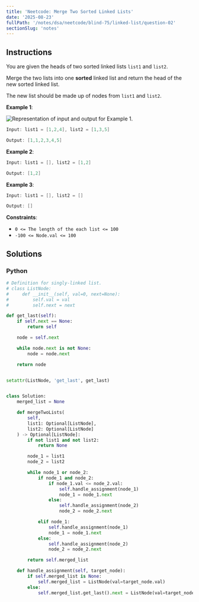 ```yaml
---
title: 'Neetcode: Merge Two Sorted Linked Lists'
date: '2025-08-23'
fullPath: '/notes/dsa/neetcode/blind-75/linked-list/question-02'
sectionSlug: 'notes'
---
```


## Instructions

You are given the heads of two sorted linked lists `list1` and `list2`.

Merge the two lists into one **sorted** linked list and return the head of the new sorted linked list.

The new list should be made up of nodes from `list1` and `list2`.

**Example 1**:

<img src="https://imagedelivery.net/CLfkmk9Wzy8_9HRyug4EVA/51adfea9-493a-4abb-ece7-fbb359d1c800/public" alt="Representation of input and output for Example 1.">

```java
Input: list1 = [1,2,4], list2 = [1,3,5]

Output: [1,1,2,3,4,5]
```

**Example 2**:

```java
Input: list1 = [], list2 = [1,2]

Output: [1,2]
```

**Example 3**:

```java
Input: list1 = [], list2 = []

Output: []
```

**Constraints**:

- `0 <= The length of the each list <= 100`
- `-100 <= Node.val <= 100`

## Solutions

### Python

```python
# Definition for singly-linked list.
# class ListNode:
#     def __init__(self, val=0, next=None):
#         self.val = val
#         self.next = next

def get_last(self):
    if self.next == None:
        return self

    node = self.next

    while node.next is not None:
        node = node.next

    return node


setattr(ListNode, 'get_last', get_last)


class Solution:
    merged_list = None

    def mergeTwoLists(
        self,
        list1: Optional[ListNode],
        list2: Optional[ListNode]
    ) -> Optional[ListNode]:
        if not list1 and not list2:
            return None

        node_1 = list1
        node_2 = list2

        while node_1 or node_2:
            if node_1 and node_2:
                if node_1.val <= node_2.val:
                    self.handle_assignment(node_1)
                    node_1 = node_1.next
                else:
                    self.handle_assignment(node_2)
                    node_2 = node_2.next

            elif node_1:
                self.handle_assignment(node_1)
                node_1 = node_1.next
            else:
                self.handle_assignment(node_2)
                node_2 = node_2.next

        return self.merged_list

    def handle_assignment(self, target_node):
        if self.merged_list is None:
            self.merged_list = ListNode(val=target_node.val)
        else:
            self.merged_list.get_last().next = ListNode(val=target_node.val)


```
